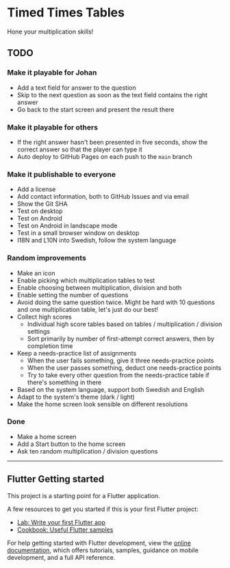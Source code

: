 # Timed Times Tables

Hone your multiplication skills!

## TODO

### Make it playable for Johan

* Add a text field for answer to the question
* Skip to the next question as soon as the text field contains the right answer
* Go back to the start screen and present the result there

### Make it playable for others

* If the right answer hasn't been presented in five seconds, show the correct
  answer so that the player can type it
* Auto deploy to GitHub Pages on each push to the `main` branch

### Make it publishable to everyone

* Add a license
* Add contact information, both to GitHub Issues and via email
* Show the Git SHA
* Test on desktop
* Test on Android
* Test on Android in landscape mode
* Test in a small browser window on desktop
* I18N and L10N into Swedish, follow the system language

### Random improvements

* Make an icon
* Enable picking which multiplication tables to test
* Enable choosing between multiplication, division and both
* Enable setting the number of questions
* Avoid doing the same question twice. Might be hard with 10 questions and one
  multiplication table, let's just do our best!
* Collect high scores
  * Individual high score tables based on tables / multiplication / division
    settings
  * Sort primarily by number of first-attempt correct answers, then by
    completion time
* Keep a needs-practice list of assignments
  * When the user fails something, give it three needs-practice points
  * When the user passes something, deduct one needs-practice points
  * Try to take every other question from the needs-practice table if there's
    something in there
* Based on the system language, support both Swedish and English
* Adapt to the system's theme (dark / light)
* Make the home screen look sensible on different resolutions

### Done

* Make a home screen
* Add a Start button to the home screen
* Ask ten random multiplication / division questions

---

## Flutter Getting started

This project is a starting point for a Flutter application.

A few resources to get you started if this is your first Flutter project:

- [Lab: Write your first Flutter app](https://docs.flutter.dev/get-started/codelab)
- [Cookbook: Useful Flutter samples](https://docs.flutter.dev/cookbook)

For help getting started with Flutter development, view the
[online documentation](https://docs.flutter.dev/), which offers tutorials,
samples, guidance on mobile development, and a full API reference.
